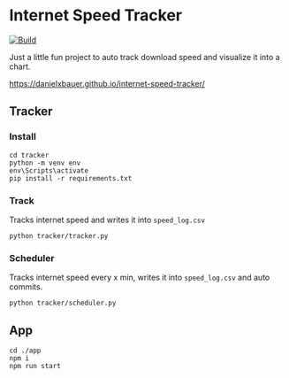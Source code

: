 # Internet Speed Tracker

[![Build](https://github.com/danielxbauer/internet-speed-tracker/actions/workflows/deploy.yml/badge.svg)](https://github.com/danielxbauer/internet-speed-tracker/actions/workflows/deploy.yml)

Just a little fun project to auto track download speed and visualize it into a chart.

https://danielxbauer.github.io/internet-speed-tracker/

## Tracker

### Install

```
cd tracker
python -m venv env
env\Scripts\activate
pip install -r requirements.txt
```

### Track

Tracks internet speed and writes it into `speed_log.csv`

```
python tracker/tracker.py
```

### Scheduler

Tracks internet speed every x min, writes it into `speed_log.csv` and auto commits.

```
python tracker/scheduler.py
```

## App

```
cd ./app
npm i
npm run start
```
